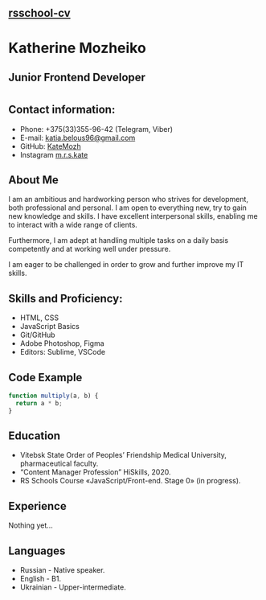## [rsschool-cv](https://katemozh.github.io/rsschool-cv/cv)
# Katherine Mozheiko  
## Junior Frontend Developer
#
## Contact information:
* Phone: +375(33)355-96-42 (Telegram, Viber)
* E-mail:  katia.belous96@gmail.com
* GitHub:  [KateMozh](https://github.com/KateMozh) 
* Instagram [m.r.s.kate](https://www.instagram.com/m.r.s.kate/)
## About Me

I am an ambitious and hardworking person who strives for development, both professional and personal. I am open to everything new, try to gain new knowledge and skills. I have excellent interpersonal skills, enabling me to interact with a wide range of clients.

Furthermore, I am adept at handling multiple tasks on a daily basis competently and at working well under pressure.

I am eager to be challenged in order to grow and further improve my IT skills.

## Skills and Proficiency:

* HTML, CSS
* JavaScript Basics
* Git/GitHub
* Adobe Photoshop, Figma
* Editors: Sublime, VSCode

## Code Example

```javascript
function multiply(a, b) {
  return a * b;
}
```

## Education

* Vitebsk State Order of Peoples’ Friendship Medical University, pharmaceutical faculty.
*  “Сontent Manager Profession” HiSkills, 2020.
*  RS Schools Course «JavaScript/Front-end. Stage 0» (in progress).

## Experience

Nothing yet…

## Languages

* Russian - Native speaker.
* English - B1.
* Ukrainian - Upper-intermediate.